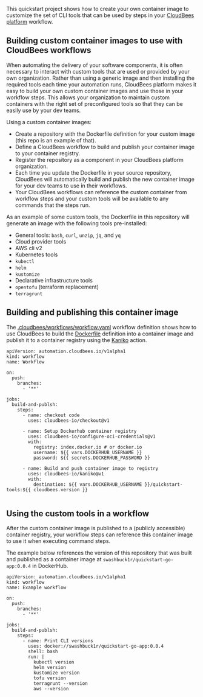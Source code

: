 This quickstart project shows how to create your own container image to customize the set of CLI tools that can be used by steps in your [CloudBees platform](https://www.cloudbees.com/products/saas-platform) workflow.


## Building custom container images to use with CloudBees workflows

When automating the delivery of your software components, it is often necessary to interact with custom tools that are used or provided by your own organization.  Rather than using a generic image and then installing the required tools each time your automation runs, CloudBees platform makes it easy to build your own custom container images and use those in your workflow steps.   This allows your organization to maintain custom containers with the right set of preconfigured tools so that they can be easily use by your dev teams.

Using a custom container images:

* Create a repository with the Dockerfile definition for your custom image (this repo is an example of that).
* Define a CloudBees workflow to build and publish your container image to your container registry.
* Register the repository as a component in your CloudBees platform organization.
* Each time you update the Dockerfile in your source repository, CloudBees will automatically build and publish the new container image for your dev teams to use in their workflows.
* Your CloudBees workflows can reference the custom container from workflow steps and your custom tools will be available to any commands that the steps run.


As an example of some custom tools, the Dockerfile in this repository will generate an image with the following tools pre-installed:

* General tools: `bash`, `curl`, `unzip`, `jq`, and `yq`
* Cloud provider tools
 * AWS cli v2
* Kubernetes tools
 * `kubectl`
 * `helm`
 * `kustomize`
* Declarative infrastructure tools
 * `opentofu` (terraform replacement)
 * `terragrunt`

## Building and publishing this container image

The [.cloudbees/workflows/workflow.yaml](.cloudbees/workflows/workflow.yaml) workflow definition shows how to use CloudBees to build the [Dockerfile](./Dockerfile) definition into a container image and publish it to a container registry using the [Kaniko](https://docs.cloudbees.com/docs/cloudbees-saas-platform/latest/deploy-tools/kaniko) action.

```
apiVersion: automation.cloudbees.io/v1alpha1
kind: workflow
name: Workflow

on:
  push:
    branches:
      - '**'

jobs:
  build-and-publsh:
    steps:
      - name: checkout code
        uses: cloudbees-io/checkout@v1

      - name: Setup Dockerhub container registry
        uses: cloudbees-io/configure-oci-credentials@v1
        with:
          registry: index.docker.io # or docker.io
          username: ${{ vars.DOCKERHUB_USERNAME }}
          password: ${{ secrets.DOCKERHUB_PASSWORD }}

      - name: Build and push container image to registry
        uses: cloudbees-io/kaniko@v1
        with:
          destination: ${{ vars.DOCKERHUB_USERNAME }}/quickstart-tools:${{ cloudbees.version }}
  
```

## Using the custom tools in a workflow

After the custom container image is published to a (publicly accessible) container registry, your workflow steps can reference this container image to use it when executing command steps.

The example below references the version of this repository that was built and published as a container image at `swashbuck1r/quickstart-go-app:0.0.4` in DockerHub.

```
apiVersion: automation.cloudbees.io/v1alpha1
kind: workflow
name: Example workflow

on:
  push:
    branches:
      - '**'

jobs:
  build-and-publsh:
    steps:
      - name: Print CLI versions
        uses: docker://swashbuck1r/quickstart-go-app:0.0.4
        shell: bash
        run: |
          kubectl version
          helm version
          kustomize version
          tofu version
          terragrunt --version
          aws --version
```

